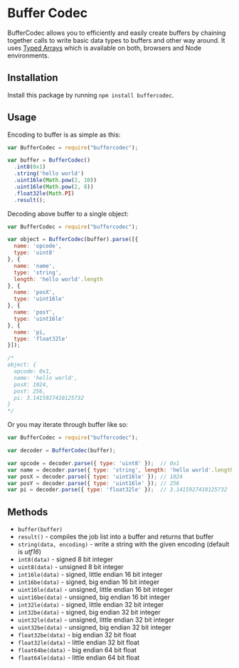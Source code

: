 Buffer Codec
===========

BufferCodec allows you to efficiently and easily create buffers by chaining together calls
to write basic data types to buffers and other way around. It uses 
[Typed Arrays](https://developer.mozilla.org/en/docs/Web/JavaScript/Typed_arrays) which
is available on both, browsers and Node environments.

Installation
------------
Install this package by running `npm install buffercodec`.

Usage
-----
Encoding to buffer is as simple as this:

```javascript
var BufferCodec = require("buffercodec");

var buffer = BufferCodec()
  .int8(0x1)
  .string('hello world')
  .uint16le(Math.pow(2, 10))
  .uint16le(Math.pow(2, 8))
  .float32le(Math.PI)
  .result();
```

Decoding above buffer to a single object:

```javascript
var BufferCodec = require("buffercodec");

var object = BufferCodec(buffer).parse([{
  name: 'opcode',
  type: 'uint8'
}, {
  name: 'name',
  type: 'string',
  length: 'hello world'.length
}, {
  name: 'posX',
  type: 'uint16le'
}, {
  name: 'posY',
  type: 'uint16le'
}, {
  name: 'pi,
  type: 'float32le'
}]);

/*
object: {
  opcode: 0x1,
  name: 'hello world',
  posX: 1024,
  posY: 256,
  pi: 3.1415927410125732
}
*/
```

Or you may iterate through buffer like so:

```javascript
var BufferCodec = require("buffercodec");

var decoder = BufferCodec(buffer);

var opcode = decoder.parse({ type: 'uint8' });  // 0x1
var name = decoder.parse({ type: 'string', length: 'hello world'.length }); // 'hello world'
var posX = decoder.parse({ type: 'uint16le' }); // 1024
var posY = decoder.parse({ type: 'uint16le' }); // 256
var pi = decoder.parse({ type: 'float32le' });  // 3.1415927410125732
``` 

Methods
---------------

* `buffer(buffer)`
* `result()` - compiles the job list into a buffer and returns that buffer
* `string(data, encoding)` - write a string with the given encoding (default is *utf16*)
* `int8(data)` - signed 8 bit integer
* `uint8(data)` - unsigned 8 bit integer
* `int16le(data)` - signed, little endian 16 bit integer
* `int16be(data)` - signed, big endian 16 bit integer
* `uint16le(data)` - unsigned, little endian 16 bit integer
* `uint16be(data)` - unsigned, big endian 16 bit integer
* `int32le(data)` - signed, little endian 32 bit integer
* `int32be(data)` - signed, big endian 32 bit integer
* `uint32le(data)` - unsigned, little endian 32 bit integer
* `uint32be(data)` - unsigned, big endian 32 bit integer
* `float32be(data)` - big endian 32 bit float
* `float32le(data)` - little endian 32 bit float
* `float64be(data)` - big endian 64 bit float
* `float64le(data)` - little endian 64 bit float
